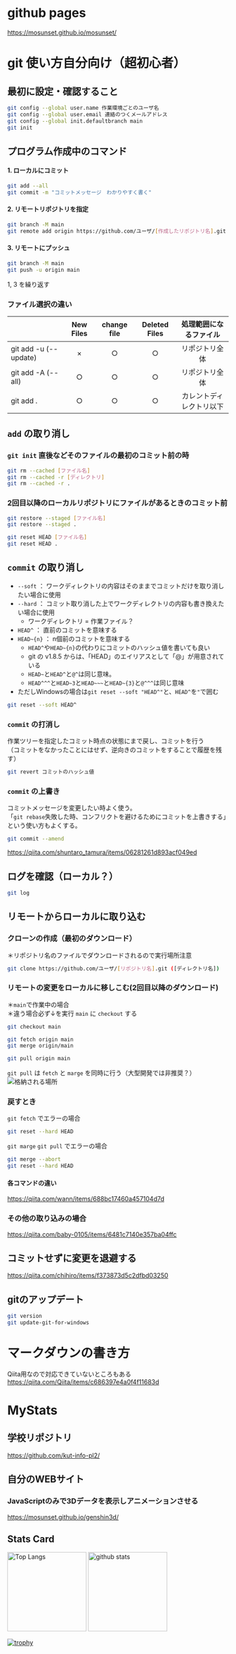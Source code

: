 <!--
- 🔭 I’m currently working on ...
- 🌱 I’m currently learning ...
- 👯 I’m looking to collaborate on ...
- 🤔 I’m looking for help with ...
- 💬 Ask me about ...
- 📫 How to reach me: ...
- 😄 Pronouns: ...
- ⚡ Fun fact: ...
-->

# github pages

https://mosunset.github.io/mosunset/

# git 使い方自分向け（超初心者）

## 最初に設定・確認すること

```sh
git config --global user.name 作業環境ごとのユーザ名
git config --global user.email 連絡のつくメールアドレス
git config --global init.defaultbranch main
git init
```

## プログラム作成中のコマンド

#### 1. ローカルにコミット

```sh
git add --all
git commit -m "コミットメッセージ　わかりやすく書く"
```

#### 2. リモートリポジトリを指定

```sh
git branch -M main
git remote add origin https://github.com/ユーザ/[作成したリポジトリ名].git
```

#### 3. リモートにプッシュ

```sh
git branch -M main
git push -u origin main
```

1, 3 を繰り返す

### ファイル選択の違い

|                       | New Files | change file | Deleted Files |  処理範囲になるファイル  |
| :-------------------- | :-------: | :---------: | :-----------: | :----------------------: |
| git add -u (--update) |     ×     |      ○      |       ○       |      リポジトリ全体      |
| git add -A (--all)    |     ○     |      ○      |       ○       |      リポジトリ全体      |
| git add .             |     ○     |      ○      |       ○       | カレントディレクトリ以下 |

## `add` の取り消し

### `git init` 直後などそのファイルの最初のコミット前の時

```sh
git rm --cached [ファイル名]
git rm --cached -r [ディレクトリ]
git rm --cached -r .
```

### 2回目以降のローカルリポジトリにファイルがあるときのコミット前

```sh
git restore --staged [ファイル名]
git restore --staged .

git reset HEAD [ファイル名]
git reset HEAD .
```

## `commit` の取り消し

-   `--soft` ： ワークディレクトリの内容はそのままでコミットだけを取り消したい場合に使用
-   `--hard` ： コミット取り消した上でワークディレクトリの内容も書き換えたい場合に使用
    -   ワークディレクトリ = 作業ファイル？
-   `HEAD^` ： 直前のコミットを意味する
-   `HEAD~{n}` ： n個前のコミットを意味する
    -   `HEAD^`や`HEAD~{n}`の代わりにコミットのハッシュ値を書いても良い
    -   git の v1.8.5 からは、「HEAD」のエイリアスとして「@」が用意されている
    -   `HEAD~`と`HEAD^`と`@^`は同じ意味。
    -   `HEAD^^^`と`HEAD~3`と`HEAD~~~`と`HEAD~{3}`と`@^^^`は同じ意味
-   ただしWindowsの場合は`git reset --soft "HEAD^"`と、`HEAD^`を`"`で囲む

```sh
git reset --soft HEAD^
```

### `commit` の打消し

作業ツリーを指定したコミット時点の状態にまで戻し、コミットを行う<br>
（コミットをなかったことにはせず、逆向きのコミットをすることで履歴を残す）

```sh
git revert コミットのハッシュ値
```

### `commit` の上書き

コミットメッセージを変更したい時よく使う。<br>
「`git rebase`失敗した時、コンフリクトを避けるためにコミットを上書きする」という使い方もよくする。

```sh
git commit --amend
```

https://qiita.com/shuntaro_tamura/items/06281261d893acf049ed

## ログを確認（ローカル？）

```sh
git log
```

## リモートからローカルに取り込む

### クローンの作成（最初のダウンロード）

＊リポジトリ名のファイルでダウンロードされるので実行場所注意

```sh
git clone https://github.com/ユーザ/[リポジトリ名].git ([ディレクトリ名])
```

### リモートの変更をローカルに移しこむ(2回目以降のダウンロード)

＊`main`で作業中の場合<br>
＊違う場合必ず↓を実行 `main` に `checkout` する

```sh
git checkout main
```

```sh
git fetch origin main
git merge origin/main

git pull origin main
```

`git pull` は `fetch` と `marge` を同時に行う（大型開発では非推奨？）
![格納される場所](ブランチ違い.webp)

### 戻すとき

`git fetch` でエラーの場合

```sh
git reset --hard HEAD
```

`git marge` `git pull` でエラーの場合

```sh
git merge --abort
git reset --hard HEAD
```

#### 各コマンドの違い

https://qiita.com/wann/items/688bc17460a457104d7d

### その他の取り込みの場合

https://qiita.com/baby-0105/items/6481c7140e357ba04ffc

## コミットせずに変更を退避する

https://qiita.com/chihiro/items/f373873d5c2dfbd03250

## gitのアップデート

```sh
git version
git update-git-for-windows
```

# マークダウンの書き方

Qiita用なので対応できていないところもある<br>
https://qiita.com/Qiita/items/c686397e4a0f4f11683d

# MyStats

## 学校リポジトリ

https://github.com/kut-info-pl2/

## 自分のWEBサイト

### JavaScriptのみで3Dデータを表示しアニメーションさせる

https://mosunset.github.io/genshin3d/

## Stats Card

<p align="left">
  <img alt="Top Langs" height="180px" src="https://github-readme-stats.vercel.app/api/top-langs/?username=mosunset&layout=compact&show_icons=true&theme=codeSTACKr" />
  <img alt="github stats" height="180px" src="https://github-readme-stats.vercel.app/api?username=mosunset&theme=codeSTACKr&show_icons=ture" />
</p>

[![trophy](https://github-profile-trophy.vercel.app/?username=mosunset&theme=codeSTACKr&column=8)](https://github.com/ryo-ma/github-profile-trophy)

